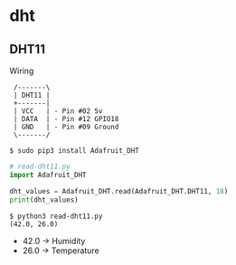 # dht

## DHT11

Wiring

```
 /-------\
 | DHT11 |
 +-------|
 | VCC   | - Pin #02 5v
 | DATA  | - Pin #12 GPIO18
 | GND   | - Pin #09 Ground
 \-------/
```

```console
$ sudo pip3 install Adafruit_DHT
```

```python
# read-dht11.py
import Adafruit_DHT

dht_values = Adafruit_DHT.read(Adafruit_DHT.DHT11, 18)
print(dht_values)
```

```console
$ python3 read-dht11.py
(42.0, 26.0)
```

- 42.0 -> Humidity
- 26.0 -> Temperature

